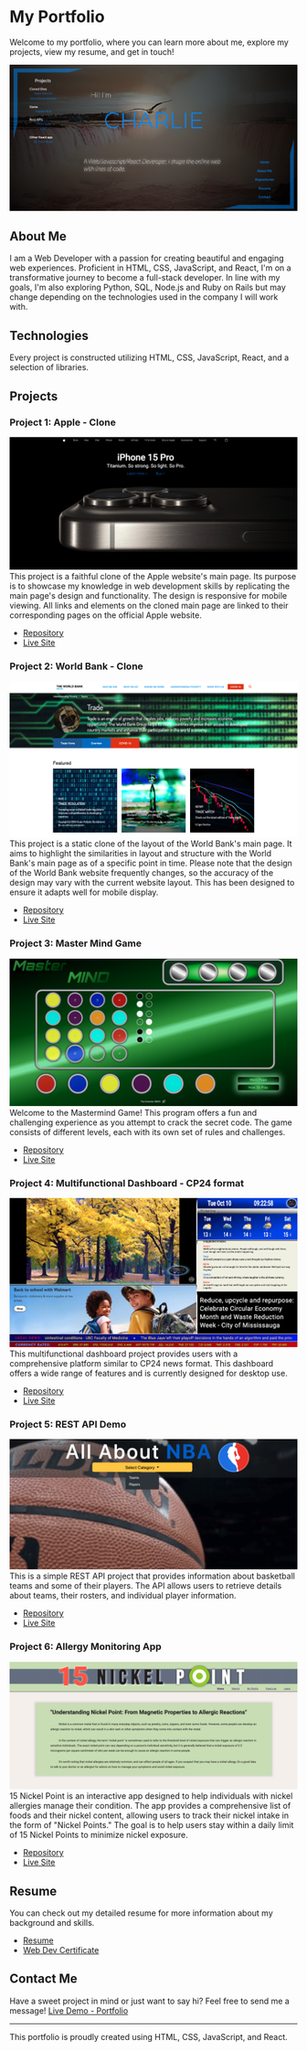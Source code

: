 # My Portfolio

Welcome to my portfolio, where you can learn more about me, explore my projects, view my resume, and get in touch!

![Portfolio Screenshot](/portfolio-main.png)

## About Me

I am a Web Developer with a passion for creating beautiful and engaging web experiences. Proficient in HTML, CSS, JavaScript, and React, I'm on a transformative journey to become a full-stack developer. In line with my goals, I'm also exploring Python, SQL, Node.js and Ruby on Rails but may change depending on the technologies used in the company I will work with.

## Technologies

Every project is constructed utilizing HTML, CSS, JavaScript, React, and a selection of libraries.

## Projects

### Project 1: Apple - Clone

![Project Screenshot](/apple-main.png)
This project is a faithful clone of the Apple website's main page. Its purpose is to showcase my knowledge in web development skills by replicating the main page's design and functionality. The design is responsive for mobile viewing. All links and elements on the cloned main page are linked to their corresponding pages on the official Apple website.

- [Repository](https://github.com/Blynx03/apple-clone)
- [Live Site](https://blynx03.github.io/apple-clone/)

### Project 2: World Bank - Clone

![Project Screenshot](/worldbank-main.png)
This project is a static clone of the layout of the World Bank's main page. It aims to highlight the similarities in layout and structure with the World Bank's main page as of a specific point in time. Please note that the design of the World Bank website frequently changes, so the accuracy of the design may vary with the current website layout. This has been designed to ensure it adapts well for mobile display.

- [Repository](https://github.com/Blynx03/worldbank-clone)
- [Live Site](https://blynx03.github.io/worldbank-clone/)

### Project 3: Master Mind Game

![Project Screenshot](/mm-game.png)
Welcome to the Mastermind Game! This program offers a fun and challenging experience as you attempt to crack the secret code. The game consists of different levels, each with its own set of rules and challenges.

- [Repository](https://github.com/Blynx03/mastermind-v3)
- [Live Site](https://blynx03.github.io/mastermind-v3/)

### Project 4: Multifunctional Dashboard - CP24 format

![Project Screenshot](/cp24-main.png)
This multifunctional dashboard project provides users with a comprehensive platform similar to CP24 news format. This dashboard offers a wide range of features and is currently designed for desktop use.

- [Repository](https://github.com/Blynx03/react-cp24)
- [Live Site](https://blynx03.github.io/react-cp24/)

### Project 5: REST API Demo

![Project Screenshot](/nba-main.png)
This is a simple REST API project that provides information about basketball teams and some of their players. The API allows users to retrieve details about teams, their rosters, and individual player information.

- [Repository](https://github.com/Blynx03/api-demo)
- [Live Site](https://blynx03.github.io/api-demo/)

### Project 6: Allergy Monitoring App

![Project Screenshot](/nickel-main.png)
15 Nickel Point is an interactive app designed to help individuals with nickel allergies manage their condition. The app provides a comprehensive list of foods and their nickel content, allowing users to track their nickel intake in the form of "Nickel Points." The goal is to help users stay within a daily limit of 15 Nickel Points to minimize nickel exposure.

- [Repository](https://github.com/Blynx03/nickel-react)
- [Live Site](https://blynx03.github.io/nickel-react/)

## Resume

You can check out my detailed resume for more information about my background and skills.

- [Resume](/CRC-resume2023.pdf)
- [Web Dev Certificate](/WebCertificate.pdf)

## Contact Me

Have a sweet project in mind or just want to say hi? Feel free to send me a message!
[Live Demo - Portfolio](https://blynx03.github.io/my-portfolio/)

---

This portfolio is proudly created using HTML, CSS, JavaScript, and React.
